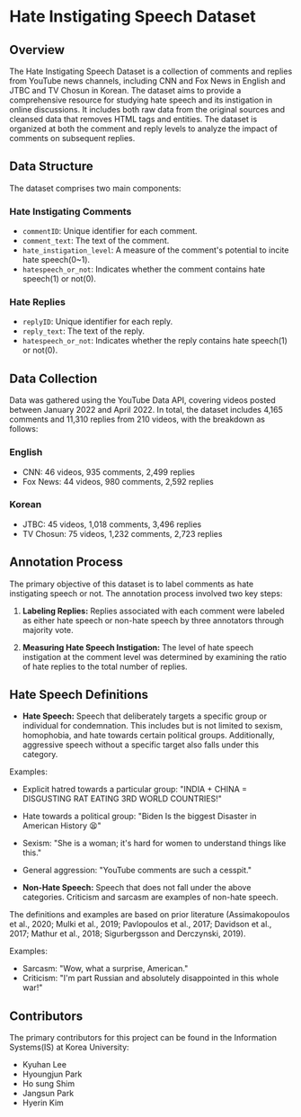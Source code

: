 # Hate Instigating Speech Dataset

## Overview
The Hate Instigating Speech Dataset is a collection of comments and replies from YouTube news channels, including CNN and Fox News in English and JTBC and TV Chosun in Korean. The dataset aims to provide a comprehensive resource for studying hate speech and its instigation in online discussions. It includes both raw data from the original sources and cleansed data that removes HTML tags and entities. The dataset is organized at both the comment and reply levels to analyze the impact of comments on subsequent replies. 

## Data Structure
The dataset comprises two main components:

### Hate Instigating Comments
- `commentID`: Unique identifier for each comment.
- `comment_text`: The text of the comment.
- `hate_instigation_level`: A measure of the comment's potential to incite hate speech(0~1).
- `hatespeech_or_not`: Indicates whether the comment contains hate speech(1) or not(0).

### Hate Replies
- `replyID`: Unique identifier for each reply.
- `reply_text`: The text of the reply.
- `hatespeech_or_not`: Indicates whether the reply contains hate speech(1) or not(0).

## Data Collection

Data was gathered using the YouTube Data API, covering videos posted between January 2022 and April 2022. In total, the dataset includes 4,165 comments and 11,310 replies from 210 videos, with the breakdown as follows:

### English

- CNN: 46 videos, 935 comments, 2,499 replies
- Fox News: 44 videos, 980 comments, 2,592 replies

### Korean

- JTBC: 45 videos, 1,018 comments, 3,496 replies
- TV Chosun: 75 videos, 1,232 comments, 2,723 replies

## Annotation Process
The primary objective of this dataset is to label comments as hate instigating speech or not. The annotation process involved two key steps:

1. **Labeling Replies:** Replies associated with each comment were labeled as either hate speech or non-hate speech by three annotators through majority vote.

2. **Measuring Hate Speech Instigation:** The level of hate speech instigation at the comment level was determined by examining the ratio of hate replies to the total number of replies.

## Hate Speech Definitions

- **Hate Speech:** Speech that deliberately targets a specific group or individual for condemnation. This includes but is not limited to sexism, homophobia, and hate towards certain political groups. Additionally, aggressive speech without a specific target also falls under this category.

Examples:
- Explicit hatred towards a particular group: "INDIA + CHINA = DISGUSTING RAT EATING 3RD WORLD COUNTRIES!"
- Hate towards a political group: "Biden Is the biggest Disaster in American History 😫"
- Sexism: "She is a woman; it's hard for women to understand things like this."
- General aggression: "YouTube comments are such a cesspit."

- **Non-Hate Speech:** Speech that does not fall under the above categories. Criticism and sarcasm are examples of non-hate speech.

The definitions and examples are based on prior literature (Assimakopoulos et al., 2020; Mulki et al., 2019; Pavlopoulos et al., 2017; Davidson et al., 2017; Mathur et al., 2018; Sigurbergsson and Derczynski, 2019).

Examples:
- Sarcasm: "Wow, what a surprise, American."
- Criticism: "I'm part Russian and absolutely disappointed in this whole war!"

## Contributors
The primary contributors for this project can be found in the Information Systems(IS) at Korea University:

- Kyuhan Lee
- Hyoungjun Park
- Ho sung Shim
- Jangsun Park
- Hyerin Kim
